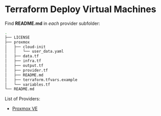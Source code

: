 # Terraform Deploy Virtual Machines


Find **README.md** in *each* provider subfolder:
```bash
.
├── LICENSE
├── proxmox
│   ├── cloud-init
│   │   └── user_data.yaml
│   ├── data.tf
│   ├── infra.tf
│   ├── output.tf
│   ├── provider.tf
│   ├── README.md
│   ├── terraform.tfvars.example
│   └── variables.tf
└── README.md
```

List of Providers:
- [Proxmox VE](./proxmox/)
